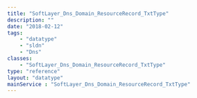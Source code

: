 ```yaml
---
title: "SoftLayer_Dns_Domain_ResourceRecord_TxtType"
description: ""
date: "2018-02-12"
tags:
    - "datatype"
    - "sldn"
    - "Dns"
classes:
    - "SoftLayer_Dns_Domain_ResourceRecord_TxtType"
type: "reference"
layout: "datatype"
mainService : "SoftLayer_Dns_Domain_ResourceRecord_TxtType"
---
```

